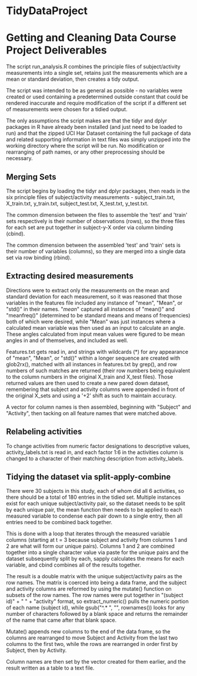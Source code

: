 # TidyDataProject
Getting and Cleaning Data Course Project Deliverables
============
The script run_analysis.R combines the principle files of subject/activity measurements into a single set, retains just the measurements which are a mean or standard deviation, then creates a tidy output.

The script was intended to be as general as possible - no variables were created or used containing a predetermined outside constant that could be rendered inaccurate and require modification of the script if a different set of measurements were chosen for a tidied output.

The only assumptions the script makes are that the tidyr and dplyr packages in R have already been installed (and just need to be loaded to run) and that the zipped UCI Har Dataset containing the full package of data and related supporting information in text files was simply unzipped into the working directory where the script will be run. No modification or rearranging of path names, or any other preprocessing should be necessary.

## Merging Sets
The script begins by loading the tidyr and dplyr packages, then reads in the six principle files of subject/activity measurements - subject_train.txt, X_train.txt, y_train.txt, subject_test.txt, X_test.txt, y_test.txt.

The common dimension between the files to assemble the 'test' and 'train' sets respectively is their number of observations (rows), so the three files for each set are put together in subject-y-X order via column binding (cbind).

The common dimension between the assembled 'test' and 'train' sets is their number of variables (columns), so they are merged into a single data set via row binding (rbind).

## Extracting desired measurements
Directions were to extract only the measurements on the mean and standard deviation for each measurement, so it was reasoned that those variables in the features file included any instance of "mean", "Mean", or "std()" in their names. "*mean*" captured all instances of "mean()" and "meanfreq()" (determined to be standard means and means of frequencies) both of which were desired, while "Mean" was just instances where a calculated mean variable was then used as an input to calculate an angle. These angles calculated from input mean values were figured to be mean angles in and of themselves, and included as well.

Features.txt gets read in, and strings with wildcards (*) for any appearance of "mean", "Mean", or "std()" within a longer sequence are created with glob2rx(), matched with all instances in features.txt by grep(), and row numbers of such matches are returned (their row numbers being equivalent to the column numbers in the original X_train and X_test files). Those returned values are then used to create a new pared down dataset, remembering that subject and activity columns were appended in front of the original X_sets and using a '+2' shift as such to maintain accuracy.

A vector for column names is then assembled, beginning with "Subject" and "Activity", then tacking on all feature names that were matched above.

## Relabeling activities
To change activities from numeric factor designations to descriptive values, activity_labels.txt is read in, and each factor 1:6 in the activities column is changed to a character of their matching description from activity_labels.

## Tidying the dataset via split-apply-combine
There were 30 subjects in this study, each of whom did all 6 activities, so there should be a total of 180 entries in the tidied set. Multiple instances exist for each unique subject/activity pair, so the dataset needs to be split by each unique pair, the mean function then needs to be applied to each measured variable to condense each pair down to a single entry, then all entries need to be combined back together.

This is done with a loop that iterates through the measured variable columns (starting at t = 3 because subject and activity from columns 1 and 2 are what will form our unique pairs). Columns 1 and 2 are combined together into a single character value via paste for the unique pairs and the dataset subsequently split by each, sapply calculates the means for each variable, and cbind combines all of the results together.

The result is a double matrix with the unique subject/activity pairs as the row names. The matrix is coerced into being a data frame, and the subject and activity columns are reformed by using the mutate() function on subsets of the row names. The row names were put together in "(subject id)" + " " + "activity" format, so extract_numeric() pulls the numeric portion of each name (subject id), while gsub("^.* ", "", rownames()) looks for any number of characters followed by a blank space and returns the remainder of the name that came after that blank space.

Mutate() appends new columns to the end of the data frame, so the columns are rearranged to move Subject and Activity from the last two columns to the first two, while the rows are rearranged in order first by Subject, then by Activity.

Column names are then set by the vector created for them earlier, and the result written as a table to a text file.
